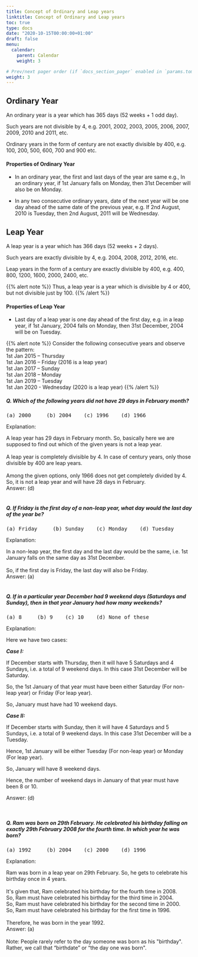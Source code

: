 ```yaml
---
title: Concept of Ordinary and Leap years
linktitle: Concept of Ordinary and Leap years
toc: true
type: docs
date: "2020-10-15T00:00:00+01:00"
draft: false
menu:
  calendar:
    parent: Calendar
    weight: 3

# Prev/next pager order (if `docs_section_pager` enabled in `params.toml`)
weight: 3
---
```


## Ordinary Year

An ordinary year is a year which has 365 days (52 weeks + 1 odd day).

Such years are not divisible by 4, e.g. 2001, 2002, 2003, 2005, 2006, 2007, 2009, 2010 and 2011, etc.

Ordinary years in the form of century are not exactly divisible by 400, e.g. 100, 200, 500, 600, 700 and 900 etc.

#### Properties of Ordinary Year

* In an ordinary year, the first and last days of the year are same e.g., In an ordinary year, if 1st January falls on Monday, then 31st December will also be on Monday.

* In any two consecutive ordinary years, date of the next year will be one day ahead of the same date of the previous year, e.g. If 2nd August, 2010 is Tuesday, then 2nd August, 2011 will be Wednesday.

## Leap Year

A leap year is a year which has 366 days (52 weeks + 2 days). 

Such years are exactly divisible by 4, e.g. 2004, 2008, 2012, 2016, etc.

Leap years in the form of a century are exactly divisible by 400, e.g. 400, 800, 1200, 1600, 2000, 2400, etc.

{{% alert note %}}
Thus, a leap year is a year which is divisible by 4 or 400, but not divisible just by 100.
{{% /alert %}}

#### Properties of Leap Year

* Last day of a leap year is one day ahead of the first day, e.g. in a leap year, if 1st January, 2004 falls on Monday, then 31st December, 2004 will be on Tuesday.

{{% alert note %}}
Consider the following consecutive years and observe the pattern: <br>
1st Jan 2015 – Thursday<br>
1st Jan 2016 – Friday (2016 is a leap year)<br>
1st Jan 2017 – Sunday<br>
1st Jan 2018 – Monday<br>
1st Jan 2019 – Tuesday<br>
1st Jan 2020 - Wednesday (2020 is a leap year)
{{% /alert %}}

##### Q. Which of the following years did not have 29 days in February month?
<pre>(a) 2000     (b) 2004    (c) 1996    (d) 1966 </pre>

Explanation:<br>
<div class="Exp">
A leap year has 29 days in February month. So, basically here we are supposed to find out which of the given years is not a leap year.<br><br>
A leap year is completely divisible by 4. In case of century years, only those divisible by 400 are leap years. <br><br>
Among the given options, only 1966 does not get completely divided by 4. So, it is not a leap year and will have 28 days in February.<br>
Answer: (d)
</div> <br>

##### Q. If Friday is the first day of a non-leap year, what day would the last day of the year be?
<pre>(a) Friday     (b) Sunday    (c) Monday    (d) Tuesday </pre>

Explanation:<br>
<div class="Exp">
In a non-leap year, the first day and the last day would be the same, i.e. 1st January falls on the same day as 31st December.<br><br>
So, if the first day is Friday, the last day will also be Friday.<br>
Answer: (a)
</div> <br>

##### Q. If in a particular year December had 9 weekend days (Saturdays and Sunday), then in that year January had how many weekends?
<pre>(a) 8     (b) 9    (c) 10    (d) None of these </pre>

Explanation:<br>
<div class="Exp">

Here we have two cases:

***Case I:***

If December starts with Thursday, then it will have 5 Saturdays and 4 Sundays, i.e. a total of 9 weekend days. In this case 31st December will be Saturday.

So, the 1st January of that year must have been either Saturday (For non-leap year) or Friday (For leap year). 

So, January must have had 10 weekend days. 

***Case II:*** 

If December starts with Sunday, then it will have 4 Saturdays and 5 Sundays, i.e. a total of 9 weekend days. In this case 31st December will be a Tuesday. 

Hence, 1st January will be either Tuesday (For non-leap year) or Monday (For leap year). 

So, January will have 8 weekend days. 

Hence, the number of weekend days in January of that year must have been 8 or 10.

Answer: (d)
</div> <br>

##### Q. Ram was born on 29th February. He celebrated his birthday falling on exactly 29th February 2008 for the fourth time. In which year he was born?
<pre>(a) 1992     (b) 2004    (c) 2000    (d) 1996 </pre>

Explanation:<br>
<div class="Exp">
Ram was born in a leap year on 29th February. So, he gets to celebrate his birthday once in 4 years.<br><br>
It's given that, Ram celebrated his birthday for the fourth time in 2008.<br>
So, Ram must have celebrated his birthday for the third time in 2004.<br>
So, Ram must have celebrated his birthday for the second time in 2000.<br>
So, Ram must have celebrated his birthday for the first time in 1996.<br><br>
Therefore, he was born in the year 1992.<br>
Answer: (a)<br><br>
Note: People rarely refer to the day someone was born as his "birthday". Rather, we call that “birthdate” or “the day one was born".
</div> <br>